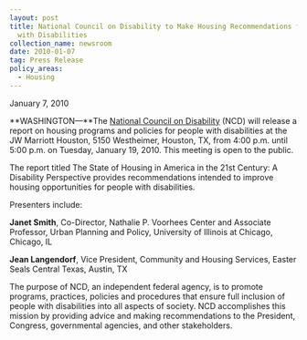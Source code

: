 ```yaml
---
layout: post
title: National Council on Disability to Make Housing Recommendations for People
  with Disabilities
collection_name: newsroom
date: 2010-01-07
tag: Press Release
policy_areas:
  - Housing
---
```

J﻿anuary 7, 2010

**WASHINGTON—**The [National Council on Disability](https://ncd.gov/) (NCD) will release a report on housing programs and policies for people with disabilities at the JW Marriott Houston, 5150 Westheimer, Houston, TX, from 4:00 p.m. until 5:00 p.m. on Tuesday, January 19, 2010. This meeting is open to the public.

The report titled The State of Housing in America in the 21st Century: A Disability Perspective provides recommendations intended to improve housing opportunities for people with disabilities.

Presenters include:

**Janet Smith**, Co-Director, Nathalie P. Voorhees Center and Associate Professor, Urban Planning and Policy, University of Illinois at Chicago, Chicago, IL

**Jean Langendorf**, Vice President, Community and Housing Services, Easter Seals Central Texas, Austin, TX

The purpose of NCD, an independent federal agency, is to promote programs, practices, policies and procedures that ensure full inclusion of people with disabilities into all aspects of society. NCD accomplishes this mission by providing advice and making recommendations to the President, Congress, governmental agencies, and other stakeholders.